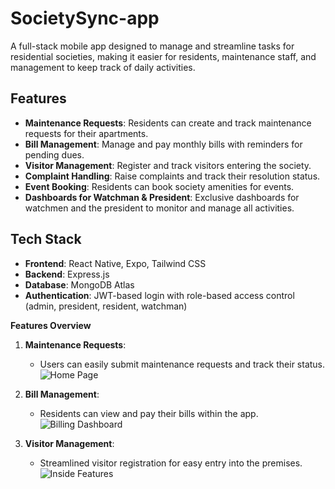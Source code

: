 # SocietySync-app

A full-stack mobile app designed to manage and streamline tasks for residential societies, making it easier for residents, maintenance staff, and management to keep track of daily activities.

## Features

- **Maintenance Requests**: Residents can create and track maintenance requests for their apartments.
- **Bill Management**: Manage and pay monthly bills with reminders for pending dues.
- **Visitor Management**: Register and track visitors entering the society.
- **Complaint Handling**: Raise complaints and track their resolution status.
- **Event Booking**: Residents can book society amenities for events.
- **Dashboards for Watchman & President**: Exclusive dashboards for watchmen and the president to monitor and manage all activities.

## Tech Stack

- **Frontend**: React Native, Expo, Tailwind CSS
- **Backend**: Express.js
- **Database**: MongoDB Atlas
- **Authentication**: JWT-based login with role-based access control (admin, president, resident, watchman)

**Features Overview**

1. **Maintenance Requests**:
   - Users can easily submit maintenance requests and track their status.
     ![Home Page](https://drive.google.com/uc?export=view&id=1pxExYLNnIOhmWzF2Izisjw0K4LfcZ0uM)  
    
2. **Bill Management**:
   - Residents can view and pay their bills within the app.
     ![Billing Dashboard](https://drive.google.com/uc?export=view&id=1gx_83sgzxSzJUoUjIy3N4zubpj2fkREs)  

3. **Visitor Management**:
   - Streamlined visitor registration for easy entry into the premises.
     ![Inside Features](https://drive.google.com/uc?export=view&id=11F3ClTlRsZ4laqNA1xeinf2A3oSvohYc)  
